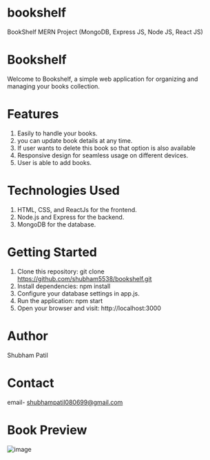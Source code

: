 # bookshelf
BookShelf MERN Project 
(MongoDB, Express JS, Node JS, React JS)

# Bookshelf

Welcome to Bookshelf, a simple web application for organizing and managing your books collection.

# Features

1. Easily to handle your books.
2. you can update book details at any time.
3. If user wants to delete this book so that option is also available
4. Responsive design for seamless usage on different devices.
5. User is able to add books.


# Technologies Used

1. HTML, CSS, and ReactJs for the frontend.
2. Node.js and Express for the backend.
3. MongoDB for the database.


# Getting Started

1. Clone this repository: git clone https://github.com/shubham5538/bookshelf.git
2. Install dependencies: npm install
3. Configure your database settings in app.js.
4. Run the application: npm start
5. Open your browser and visit: http://localhost:3000

 
# Author

Shubham Patil

# Contact
email- shubhampatil080699@gmail.com

# Book Preview 


![image](https://github.com/shubham5538/bookshelf/assets/80771033/91d93682-bcbd-47dc-9fcc-54ce24621b86)

